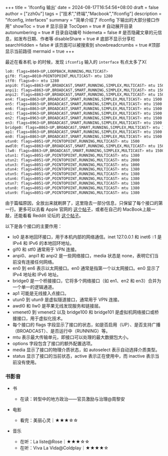 +++
title = 'Ifconfig 输出'
date = 2024-08-17T16:54:56+08:00
draft = false 
author = ["zzh0u"]
tags = ["技术","终端","Macbook","Ifconfig"]
description = "ifconfig, interfaces" 
summary = "简单介绍了 ifconfig 下输出的大部分接口作用"
showToc = true # 显示目录
TocOpen = true # 自动展开目录
autonumbering = true # 目录自动编号
hidemeta = false # 是否隐藏文章的元信息，如发布日期、作者等
disableShare = true # 底部不显示分享栏
searchHidden = false # 该页面可以被搜索到
showbreadcrumbs = true #顶部显示当前路径
mermaid = true
+++

最近在看本机 ip 的时候，发现 `ifconfig` 输入的 `interface` 有点太多了X(

```bash
lo0: flags=8049<UP,LOOPBACK,RUNNING,MULTICAST> 
gif0: flags=8010<POINTOPOINT,MULTICAST> mtu 1280
stf0: flags=0<> mtu 1280
anpi0: flags=8863<UP,BROADCAST,SMART,RUNNING,SIMPLEX,MULTICAST> mtu 1500
anpi1: flags=8863<UP,BROADCAST,SMART,RUNNING,SIMPLEX,MULTICAST> mtu 1500
anpi2: flags=8863<UP,BROADCAST,SMART,RUNNING,SIMPLEX,MULTICAST> mtu 1500
en4: flags=8863<UP,BROADCAST,SMART,RUNNING,SIMPLEX,MULTICAST> mtu 1500
en5: flags=8863<UP,BROADCAST,SMART,RUNNING,SIMPLEX,MULTICAST> mtu 1500
en6: flags=8863<UP,BROADCAST,SMART,RUNNING,SIMPLEX,MULTICAST> mtu 1500
en1: flags=8963<UP,BROADCAST,SMART,RUNNING,SIMPLEX,MULTICAST> mtu 1500
en2: flags=8963<UP,BROADCAST,SMART,RUNNING,SIMPLEX,MULTICAST> mtu 1500
en3: flags=8963<UP,BROADCAST,SMART,RUNNING,SIMPLEX,MULTICAST> mtu 1500
bridge0: flags=8863<UP,BROADCAST,SMART,RUNNING,SIMPLEX,MULTICAST> mtu 1500
ap1: flags=8863<UP,BROADCAST,SMART,RUNNING,SIMPLEX,MULTICAST> mtu 1500
en0: flags=8863<UP,BROADCAST,SMART,RUNNING,SIMPLEX,MULTICAST> mtu 1500
utun0: flags=8051<UP,POINTOPOINT,RUNNING,MULTICAST> mtu 1500
awdl0: flags=8863<UP,BROADCAST,SMART,RUNNING,SIMPLEX,MULTICAST> mtu 1500
llw0: flags=8863<UP,BROADCAST,SMART,RUNNING,SIMPLEX,MULTICAST> mtu 1500
utun1: flags=8051<UP,POINTOPOINT,RUNNING,MULTICAST> mtu 1380
utun2: flags=8051<UP,POINTOPOINT,RUNNING,MULTICAST> mtu 2000
utun3: flags=8051<UP,POINTOPOINT,RUNNING,MULTICAST> mtu 1000
utun4: flags=8051<UP,POINTOPOINT,RUNNING,MULTICAST> mtu 1380
utun5: flags=8051<UP,POINTOPOINT,RUNNING,MULTICAST> mtu 1380
utun6: flags=8051<UP,POINTOPOINT,RUNNING,MULTICAST> mtu 1380
utun7: flags=8051<UP,POINTOPOINT,RUNNING,MULTICAST> mtu 1380
utun8: flags=8051<UP,POINTOPOINT,RUNNING,MULTICAST> mtu 1380
utun9: flags=8051<UP,POINTOPOINT,RUNNING,MULTICAST> mtu 1380
```

由于篇幅原因，全放出来就刷屏了，这里隐去一部分信息，只保留了每个接口的第一行。更多可以去看 Apple 官网的 [这个帖子](https://discussions.apple.com/thread/251042456?sortBy=rank)，或者在自己的 MacBook上敲一敲，还能看看 Reddit 论坛的 [这个帖子](https://www.reddit.com/r/MacOS/comments/yen2l5/too_many_interfaces/)。

以下是各个接口的主要作用：

- lo0 是本地回环接口，用于本机内部的网络通信。inet 127.0.0.1 和 inet6 ::1 是 IPv4 和 IPv6 的本地回环地址。
- gif0 和 stf0 通常用于 VPN 连接。
- anpi0、anpi1 和 anpi2 是一些网络接口，media 状态是 none，表明它们当前没有连接任何网络。
- en0 到 en6 表示以太网接口。en0 通常是指第一个以太网接口。en0 显示了 IPv4 地址和 IPv6 地址。
- bridge0 是一个桥接接口，它将多个网络接口（如 en1、en2 和 en3）合并为一个单一的逻辑通道。
- ap1 可能是无线接入点接口。
- utun0 到 utun9 是虚拟隧道接口，通常用于 VPN 连接。
- awdl0 和 llw0 是苹果无线发现服务和链接层。
- vmenet0 到 vmenet2 以及 bridge100 和 bridge101 是虚拟机网络接口或桥接接口，用于虚拟化技术。
- 每个接口的 flags 字段显示了接口的状态，如是否启用（UP）、是否支持广播（BROADCAST）、是否运行中（RUNNING）等。
- mtu 表示最大传输单元，即接口可以处理的最大数据包大小。
- options 字段包含了接口的额外配置选项。
- media 显示了接口的物理介质状态，如 autoselect 表示自动选择介质类型。
- status 显示了接口的当前状态，active 表示正在使用中，而 inactive 表示当前没有使用。

### 书影音

- 书
  - 在读：转型中的地方政治——官员激励与治理@周黎安

- 电影
  - 看完：美丽心灵｜★★★☆☆

- 音乐
  - 在听：La liste@Rose｜★★★☆☆
  - 在听：Viva La Vida@Coldplay｜★★★★☆
